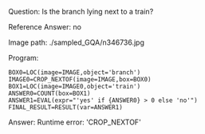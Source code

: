 Question: Is the branch lying next to a train?

Reference Answer: no

Image path: ./sampled_GQA/n346736.jpg

Program:

```
BOX0=LOC(image=IMAGE,object='branch')
IMAGE0=CROP_NEXTOF(image=IMAGE,box=BOX0)
BOX1=LOC(image=IMAGE0,object='train')
ANSWER0=COUNT(box=BOX1)
ANSWER1=EVAL(expr="'yes' if {ANSWER0} > 0 else 'no'")
FINAL_RESULT=RESULT(var=ANSWER1)
```
Answer: Runtime error: 'CROP_NEXTOF'

